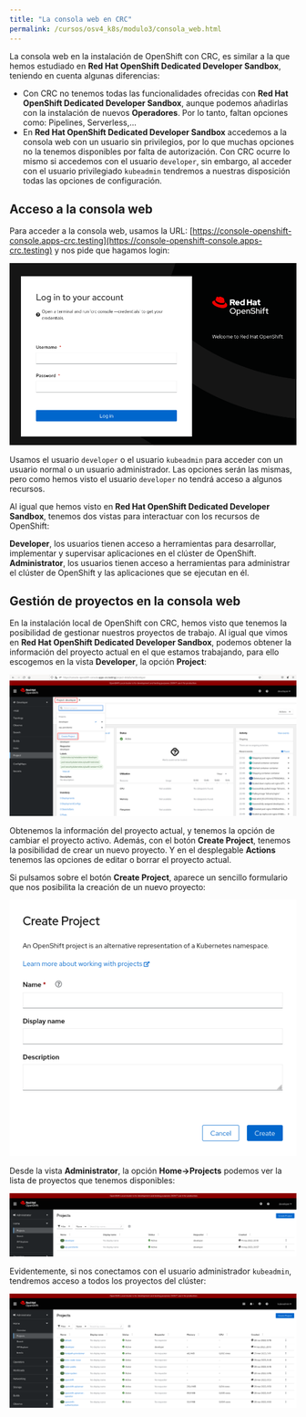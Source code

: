 ```yaml
---
title: "La consola web en CRC"
permalink: /cursos/osv4_k8s/modulo3/consola_web.html
---
```


La consola web en la instalación de OpenShift con CRC, es similar a la que hemos estudiado en **Red Hat OpenShift Dedicated Developer Sandbox**, teniendo en cuenta algunas diferencias:

* Con CRC no tenemos todas las funcionalidades ofrecidas con **Red Hat OpenShift Dedicated Developer Sandbox**, aunque podemos añadirlas con la instalación de nuevos **Operadores**. Por lo tanto, faltan opciones como: Pipelines, Serverless,...
* En **Red Hat OpenShift Dedicated Developer Sandbox** accedemos a la consola web con un usuario sin privilegios, por lo que muchas opciones no la tenemos disponibles por falta de autorización. Con CRC ocurre lo mismo si accedemos con el usuario `developer`, sin embargo, al acceder con el usuario privilegiado `kubeadmin` tendremos a nuestras disposición todas las opciones de configuración.

## Acceso a la consola web

Para acceder a la consola web, usamos la URL: [https://console-openshift-console.apps-crc.testing](https://console-openshift-console.apps-crc.testing) y nos pide que hagamos login:

![web](img/web1.png)

Usamos el usuario `developer` o el usuario `kubeadmin` para acceder con un usuario normal o un usuario administrador. Las opciones serán las mismas, pero como hemos visto el usuario `developer` no tendrá acceso a algunos recursos.

Al igual que hemos visto en **Red Hat OpenShift Dedicated Developer Sandbox**, tenemos dos vistas para interactuar con los recursos de OpenShift:

**Developer**, los usuarios tienen acceso a herramientas para desarrollar, implementar y supervisar aplicaciones en el clúster de OpenShift.
**Administrator**, los usuarios tienen acceso a herramientas para administrar el clúster de OpenShift y las aplicaciones que se ejecutan en él. 

## Gestión de proyectos en la consola web

En la instalación local de OpenShift con CRC, hemos visto que tenemos la posibilidad de gestionar nuestros proyectos de trabajo. Al igual que vimos en **Red Hat OpenShift Dedicated Developer Sandbox**, podemos obtener la información del proyecto actual en el que estamos trabajando, para ello escogemos en la vista **Developer**, la opción **Project**:

![web](img/web2.png)

Obtenemos la información del proyecto actual, y tenemos la opción de cambiar el proyecto activo. Además, con el botón **Create Project**, tenemos la posibilidad de crear un nuevo proyecto. Y en el desplegable **Actions** tenemos las opciones de editar o borrar el proyecto actual.

Si pulsamos sobre el botón **Create Project**, aparece un sencillo formulario que nos posibilita la creación de un nuevo proyecto:

![web](img/web3.png)

Desde la vista **Administrator**, la opción **Home->Projects** podemos ver la lista de proyectos que tenemos disponibles:

![web](img/web4.png)

Evidentemente, si nos conectamos con el usuario administrador `kubeadmin`, tendremos acceso a todos los proyectos del clúster:

![web](img/web5.png)